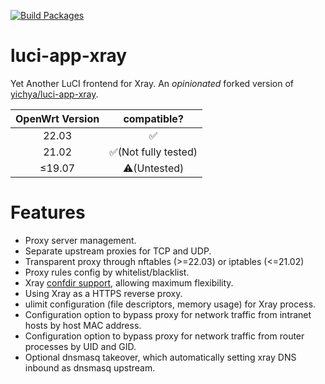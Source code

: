 [![Build Packages](https://github.com/ttimasdf/luci-app-xray/actions/workflows/build.yml/badge.svg?branch=custom)](https://github.com/ttimasdf/luci-app-xray/actions/workflows/build.yml)

# luci-app-xray

Yet Another LuCI frontend for Xray. An *opinionated* forked version of [yichya/luci-app-xray](https://github.com/yichya/luci-app-xray).

| OpenWrt Version |     compatible?     |
| :---------------: | :--------------------: |
|      22.03      |          ✅          |
|      21.02      | ✅(Not fully tested) |
|     ≤19.07     |    ⚠️(Untested)    |

# Features

- Proxy server management.
- Separate upstream proxies for TCP and UDP.
- Transparent proxy through nftables (>=22.03) or iptables (<=21.02)
- Proxy rules config by whitelist/blacklist.
- Xray [confdir support](https://xtls.github.io/config/features/multiple.html), allowing maximum flexibility.
- Using Xray as a HTTPS reverse proxy.
- ulimit configuration (file descriptors, memory usage) for Xray process.
- Configuration option to bypass proxy for network traffic from intranet hosts by host MAC address.
- Configuration option to bypass proxy for network traffic from router processes by UID and GID.
- Optional dnsmasq takeover, which automatically setting xray DNS inbound as dnsmasq upstream.
